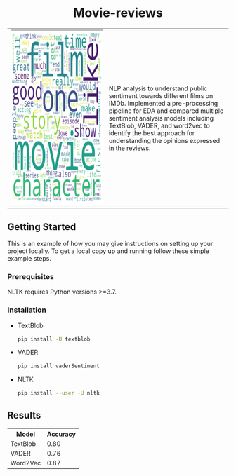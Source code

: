 
<!-- Improved compatibility of back to top link: See: https://github.com/othneildrew/Best-README-Template/pull/73 -->
<a name="readme-top"></a>



<h1 align="center">Movie-reviews</h1>

<table>
  <tr>
    <td width="500">
      <img src="wordcloud.png" alt="WORD CLOUD" width="400" height="400" />
    </td>
    <td width="500">
      NLP analysis to understand public sentiment towards different films on IMDb. Implemented a pre-processing pipeline for EDA and compared multiple sentiment analysis models including TextBlob, VADER, and word2vec to identify the best approach for understanding the opinions expressed in the reviews.
    </td>
  </tr>
</table>







<!-- GETTING STARTED -->
## Getting Started

This is an example of how you may give instructions on setting up your project locally.
To get a local copy up and running follow these simple example steps.

### Prerequisites

NLTK requires Python versions >=3.7.


### Installation

* TextBlob
  ```sh
  pip install -U textblob
  ```
  
  
* VADER
  ```sh
  pip install vaderSentiment
  ```
* NLTK

  ```sh
  pip install --user -U nltk
  ```  

<!-- RESULTS -->
## Results
<table>
  <tr>
    <th>Model</th>
    <th>Accuracy</th>
  </tr>
  <tr>
    <td>TextBlob</td>
    <td>0.80</td>
  </tr>
  <tr>
    <td>VADER</td>
    <td>0.76</td>
  </tr>
  <tr>
    <td>Word2Vec</td>
    <td>0.87</td>
  </tr>
</table>



